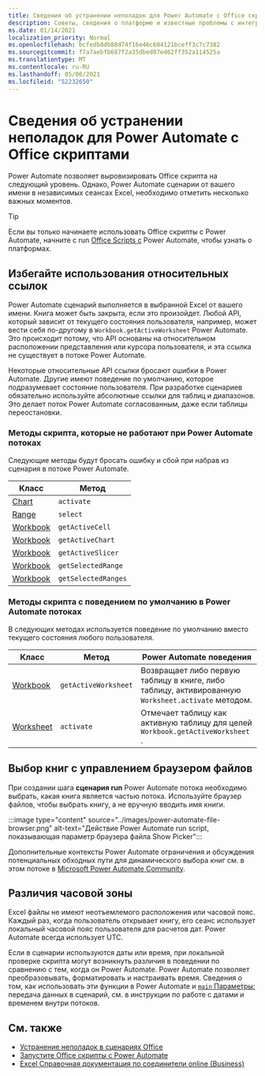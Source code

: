 ```yaml
---
title: Сведения об устранении неполадок для Power Automate с Office скриптами
description: Советы, сведения о платформе и известные проблемы с интеграцией между Office и Power Automate.
ms.date: 01/14/2021
localization_priority: Normal
ms.openlocfilehash: bcfedb8db88d74f16e46c604121bceff3c7c7382
ms.sourcegitcommit: f7a7aebfb687f2a35dbed07ed62ff352a114525a
ms.translationtype: MT
ms.contentlocale: ru-RU
ms.lasthandoff: 05/06/2021
ms.locfileid: "52232650"
---
```

# <a name="troubleshooting-information-for-power-automate-with-office-scripts"></a>Сведения об устранении неполадок для Power Automate с Office скриптами

Power Automate позволяет выровизировать Office скрипта на следующий уровень. Однако, Power Automate сценарии от вашего имени в независимых сеансах Excel, необходимо отметить несколько важных моментов.

> [!TIP]
> Если вы только начинаете использовать Office скрипты с Power Automate, начните с run [Office Scripts с](../develop/power-automate-integration.md) Power Automate, чтобы узнать о платформах.

## <a name="avoid-using-relative-references"></a>Избегайте использования относительных ссылок

Power Automate сценарий выполняется в выбранной Excel от вашего имени. Книга может быть закрыта, если это произойдет. Любой API, который зависит от текущего состояния пользователя, например, может вести себя по-другому в `Workbook.getActiveWorksheet` Power Automate. Это происходит потому, что API основаны на относительном расположении представления или курсора пользователя, и эта ссылка не существует в потоке Power Automate.

Некоторые относительные API ссылки бросают ошибки в Power Automate. Другие имеют поведение по умолчанию, которое подразумевает состояние пользователя. При разработке сценариев обязательно используйте абсолютные ссылки для таблиц и диапазонов. Это делает поток Power Automate согласованным, даже если таблицы переостановки.

### <a name="script-methods-that-fail-when-run-power-automate-flows"></a>Методы скрипта, которые не работают при Power Automate потоках

Следующие методы будут бросать ошибку и сбой при набрав из сценария в потоке Power Automate.

| Класс | Метод |
|--|--|
| [Chart](/javascript/api/office-scripts/excelscript/excelscript.chart) | `activate` |
| [Range](/javascript/api/office-scripts/excelscript/excelscript.range) | `select` |
| [Workbook](/javascript/api/office-scripts/excelscript/excelscript.workbook) | `getActiveCell` |
| [Workbook](/javascript/api/office-scripts/excelscript/excelscript.workbook) | `getActiveChart` |
| [Workbook](/javascript/api/office-scripts/excelscript/excelscript.workbook) | `getActiveSlicer` |
| [Workbook](/javascript/api/office-scripts/excelscript/excelscript.workbook) | `getSelectedRange` |
| [Workbook](/javascript/api/office-scripts/excelscript/excelscript.workbook) | `getSelectedRanges` |

### <a name="script-methods-with-a-default-behavior-in-power-automate-flows"></a>Методы скрипта с поведением по умолчанию в Power Automate потоках

В следующих методах используется поведение по умолчанию вместо текущего состояния любого пользователя.

| Класс | Метод | Power Automate поведения |
|--|--|--|
| [Workbook](/javascript/api/office-scripts/excelscript/excelscript.workbook) | `getActiveWorksheet` | Возвращает либо первую таблицу в книге, либо таблицу, активированную `Worksheet.activate` методом. |
| [Worksheet](/javascript/api/office-scripts/excelscript/excelscript.worksheet) | `activate` | Отмечает таблицу как активную таблицу для целей `Workbook.getActiveWorksheet` . |

## <a name="select-workbooks-with-the-file-browser-control"></a>Выбор книг с управлением браузером файлов

При создании шага **сценария run** Power Automate потока необходимо выбрать, какая книга является частью потока. Используйте браузер файлов, чтобы выбрать книгу, а не вручную вводить имя книги.

:::image type="content" source="../images/power-automate-file-browser.png" alt-text="Действие Power Automate run script, показывающая параметр браузера файла Show Picker":::

Дополнительные контексты Power Automate ограничения и обсуждения потенциальных обходных пути для динамического выбора книг см. в этом потоке в [Microsoft Power Automate Community](https://powerusers.microsoft.com/t5/Power-Automate-Ideas/Allow-for-dynamic-quot-file-quot-value-for-excel-quot-get-a-row/idi-p/103091#).

## <a name="time-zone-differences"></a>Различия часовой зоны

Excel файлы не имеют неотъемлемого расположения или часовой пояс. Каждый раз, когда пользователь открывает книгу, его сеанс использует локальный часовой пояс пользователя для расчетов дат. Power Automate всегда использует UTC.

Если в сценарии используются даты или время, при локальной проверке скрипта могут возникнуть различия в поведении по сравнению с тем, когда он Power Automate. Power Automate позволяет преобразовывать, форматировать и настраивать время. Сведения [](https://flow.microsoft.com/blog/working-with-dates-and-times/) о том, как использовать эти функции в Power Automate и [ `main` Параметры:](../develop/power-automate-integration.md#main-parameters-passing-data-to-a-script) передача данных в сценарий, см. в инструкции по работе с датами и временем внутри потоков.

## <a name="see-also"></a>См. также

- [Устранение неполадок в сценариях Office](troubleshooting.md)
- [Запустите Office скрипты с Power Automate](../develop/power-automate-integration.md)
- [Excel Справочная документация по соединители online (Business)](/connectors/excelonlinebusiness/)
